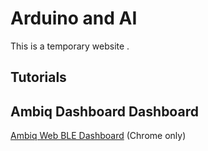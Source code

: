 # Arduino and AI

This is a temporary website .


## Tutorials

## Ambiq Dashboard Dashboard

[Ambiq Web BLE Dashboard](https://arduino.github.io/ArduinoAI/NiclaSenseME-dashboard) (Chrome only)